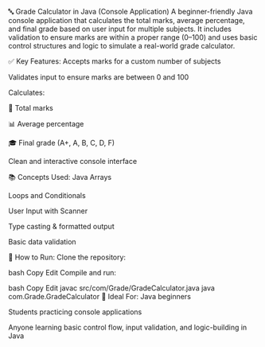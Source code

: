 🔤 Grade Calculator in Java (Console Application)
A beginner-friendly Java console application that calculates the total marks, average percentage, and final grade based on user input for multiple subjects. It includes validation to ensure marks are within a proper range (0–100) and uses basic control structures and logic to simulate a real-world grade calculator.

✅ Key Features:
Accepts marks for a custom number of subjects

Validates input to ensure marks are between 0 and 100

Calculates:

🎯 Total marks

📊 Average percentage

🎓 Final grade (A+, A, B, C, D, F)

Clean and interactive console interface

📚 Concepts Used:
Java Arrays

Loops and Conditionals

User Input with Scanner

Type casting & formatted output

Basic data validation

🚀 How to Run:
Clone the repository:

bash
Copy
Edit
Compile and run:

bash
Copy
Edit
javac src/com/Grade/GradeCalculator.java
java com.Grade.GradeCalculator
🧠 Ideal For:
Java beginners

Students practicing console applications

Anyone learning basic control flow, input validation, and logic-building in Java
